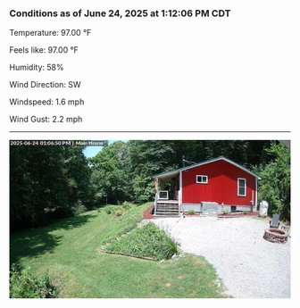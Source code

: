 ### Conditions as of June 24, 2025 at 1:12:06 PM CDT 

Temperature: 97.00 &deg;F

Feels like: 97.00 &deg;F

Humidity: 58%

Wind Direction: SW

Windspeed: 1.6 mph

Wind Gust: 2.2 mph

---

<img src="./images/latest.jpeg"/>

